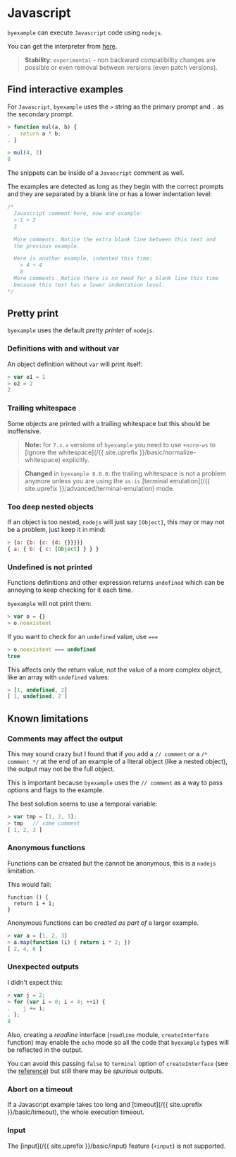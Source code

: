 # Javascript

``byexample`` can execute ``Javascript`` code using ``nodejs``.

You can get the interpreter from [here](https://nodejs.org/en/download/).

> **Stability**: ``experimental`` - non backward compatibility changes are
> possible or even removal between versions (even patch versions).

## Find interactive examples

For ``Javascript``, ``byexample`` uses the ``>`` string as the primary prompt
and ``.`` as the secondary prompt.

```javascript
> function mul(a, b) {
.   return a * b;
. }

> mul(4, 2)
8
```

The snippets can be inside of a ``Javascript`` comment as well.

The examples are detected as long as they
begin with the correct prompts and they are separated by a blank line
or has a lower indentation level:

```javascript
/*
  Javascript comment here, now and example:
  > 1 + 2
  3

  More comments. Notice the extra blank line between this text and
  the previous example.

  Here is another example, indented this time:
    > 4 + 4
    8
  More comments. Notice there is no need for a blank line this time
  because this text has a lower indentation level.
*/
```

## Pretty print

``byexample`` uses the default *pretty printer* of ``nodejs``.


### Definitions with and without var

An object definition without ``var`` will print itself:

```javascript
> var o1 = 1
> o2 = 2
2
```

### Trailing whitespace

Some objects are printed with a trailing whitespace but this should be
inoffensive.

> **Note:** for ``7.x.x`` versions of ``byexample`` you need to use ``+norm-ws``
> to [ignore the whitespace](/{{ site.uprefix }}/basic/normalize-whitespace)
> explicitly.

> **Changed** in ``byexample 8.0.0``: the trailing whitespace is not
> a problem anymore unless you are using the ``as-is``
> [terminal emulation](/{{ site.uprefix }}/advanced/terminal-emulation) mode.

### Too deep nested objects

If an object is too nested, ``nodejs`` will just say ``[Object]``, this
may or may not be a problem, just keep it in mind:

```javascript
> {a: {b: {c: {d: {}}}}}
{ a: { b: { c: [Object] } } }
```

### Undefined is not printed

Functions definitions and other expression returns ``undefined``
which can be annoying to keep checking for it each time.

``byexample`` will not print them:

```javascript
> var o = {}
> o.noexistent
```

If you want to check for an ``undefined`` value, use ``===``

```javascript
> o.noexistent === undefined
true
```

This affects only the return value, not the value of a more
complex object, like an array with ``undefined`` values:

```javascript
> [1, undefined, 2]
[ 1, undefined, 2 ]
```


## Known limitations

### Comments may affect the output

This may sound crazy but I found that if you add a ``// comment``
or a ``/* comment */`` at the end of an example of a literal object
(like a nested object), the output may not be the full object.

This is important because ``byexample`` uses the ``// comment`` as a
way to pass options and flags to the example.

The best solution seems to use a temporal variable:

```javascript
> var tmp = [1, 2, 3];
> tmp   // some comment
[ 1, 2, 3 ]
```

### Anonymous functions

Functions can be created but the cannot be anonymous, this is
a ``nodejs`` limitation.

This would fail:

```
function () {
  return 1 + 1;
}
```

Anonymous functions can be *created as part of* a larger example.

```javascript
> var a = [1, 2, 3]
> a.map(function (i) { return i * 2; })
[ 2, 4, 6 ]
```

### Unexpected outputs

I didn't expect this:

```javascript
> var j = 2;
> for (var i = 0; i < 4; ++i) {
.    j += i;
. };
8
```

Also, creating a *readline* interface (`readline` module, `createInterface`
function) may enable the `echo` mode so all the code that `byexample` types
will be reflected in the output.

You can avoid this passing `false` to `terminal` option of `createInterface`
(see the [reference](https://nodejs.org/api/readline.html)) but
still there may be *spurious* outputs.

### Abort on a timeout

If a Javascript example takes too long and
[timeout](/{{ site.uprefix }}/basic/timeout), the whole execution
timeout.

### Input

The [input](/{{ site.uprefix }}/basic/input)
feature (`+input`) is not supported.
